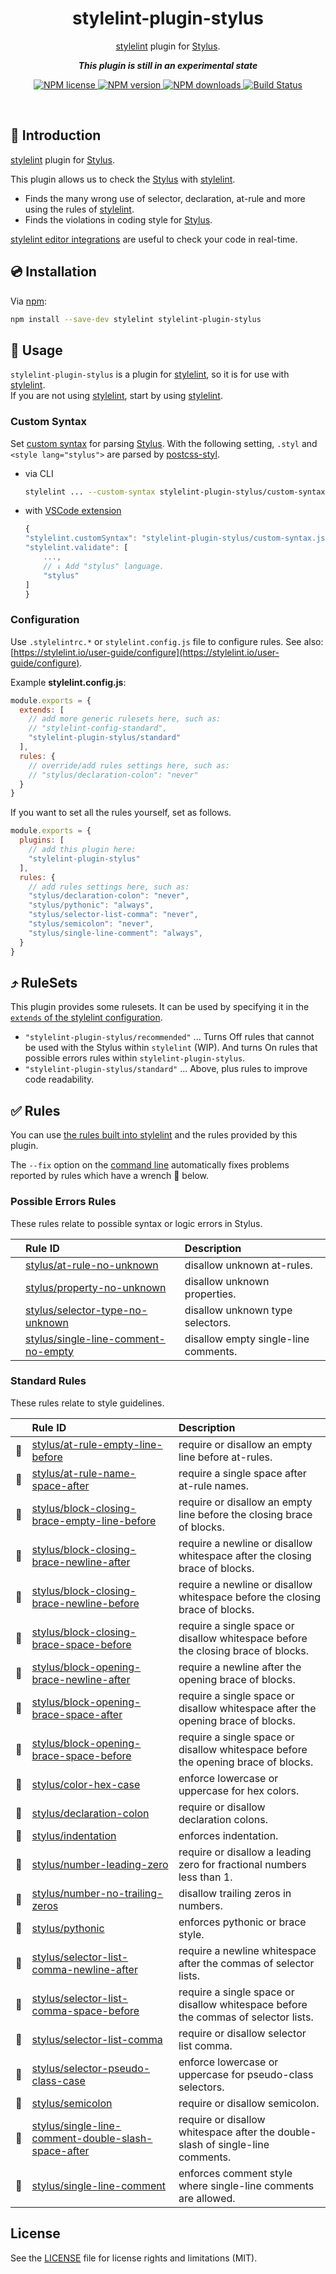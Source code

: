 <h1 align="center">stylelint-plugin-stylus</h1>

<p align="center"><a href="https://stylelint.io/" alt="stylelint">stylelint</a> plugin for <a href="https://stylus-lang.com/" alt="Stylus">Stylus</a>.

<p align="center"><b><i>This plugin is still in an experimental state</i></b></p>

<p align="center">
  <a href="https://www.npmjs.com/package/stylelint-plugin-stylus">
    <img src="https://img.shields.io/npm/l/stylelint-plugin-stylus.svg" alt="NPM license">
  </a>
  <a href="https://www.npmjs.com/package/stylelint-plugin-stylus">
    <img src="https://img.shields.io/npm/v/stylelint-plugin-stylus.svg" alt="NPM version">
  </a>
  <a href="https://www.npmjs.com/package/stylelint-plugin-stylus">
    <img src="https://img.shields.io/npm/dw/stylelint-plugin-stylus.svg" alt="NPM downloads">
  </a>
  <a href="https://github.com/ota-meshi/stylelint-plugin-stylus/actions?query=workflow%3ACI">
    <img src="https://github.com/ota-meshi/stylelint-plugin-stylus/workflows/CI/badge.svg?branch=master" alt="Build Status">
  </a>
</p>
<br>

## :name_badge: Introduction

[stylelint] plugin for [Stylus].

This plugin allows us to check the [Stylus] with [stylelint].

- Finds the many wrong use of selector, declaration, at-rule and more using the rules of [stylelint].
- Finds the violations in coding style for [Stylus].

[stylelint editor integrations](https://stylelint.io/user-guide/integrations/editor) are useful to check your code in real-time.

## :cd: Installation

Via [npm]:

```bash
npm install --save-dev stylelint stylelint-plugin-stylus
```

## :book: Usage

`stylelint-plugin-stylus` is a plugin for [stylelint], so it is for use with [stylelint].  
If you are not using [stylelint], start by using [stylelint].

### Custom Syntax

Set [custom syntax](https://stylelint.io/user-guide/usage/options#customsyntax) for parsing [Stylus]. With the following setting, `.styl` and `<style lang="stylus">` are parsed by [postcss-styl].

- via CLI

    ```bash
    stylelint ... --custom-syntax stylelint-plugin-stylus/custom-syntax.js
    ```

- with [VSCode extension]

    ```js
    {
    "stylelint.customSyntax": "stylelint-plugin-stylus/custom-syntax.js",
    "stylelint.validate": [
        ...,
        // ↓ Add "stylus" language.
        "stylus"
    ]
    }
     ```

### Configuration

Use `.stylelintrc.*` or `stylelint.config.js` file to configure rules. See also: [https://stylelint.io/user-guide/configure](https://stylelint.io/user-guide/configure).

Example **stylelint.config.js**:

```js
module.exports = {
  extends: [
    // add more generic rulesets here, such as:
    // "stylelint-config-standard",
    "stylelint-plugin-stylus/standard"
  ],
  rules: {
    // override/add rules settings here, such as:
    // "stylus/declaration-colon": "never"
  }
}
```

If you want to set all the rules yourself, set as follows.

```js
module.exports = {
  plugins: [
    // add this plugin here:
    "stylelint-plugin-stylus"
  ],
  rules: {
    // add rules settings here, such as:
    "stylus/declaration-colon": "never",
    "stylus/pythonic": "always",
    "stylus/selector-list-comma": "never",
    "stylus/semicolon": "never",
    "stylus/single-line-comment": "always",
  }
}
```

## :arrow_heading_up: RuleSets

This plugin provides some rulesets. It can be used by specifying it in the [`extends` of the stylelint configuration](https://stylelint.io/user-guide/configure#extends).

- `"stylelint-plugin-stylus/recommended"` ... Turns Off rules that cannot be used with the Stylus within `stylelint` (WIP). And turns On rules that possible errors rules within `stylelint-plugin-stylus`.
- `"stylelint-plugin-stylus/standard"` ... Above, plus rules to improve code readability.

## :white_check_mark: Rules

You can use [the rules built into stylelint](https://stylelint.io/user-guide/rules/list) and the rules provided by this plugin.

The `--fix` option on the [command line](https://stylelint.io/user-guide/usage/options#fix) automatically fixes problems reported by rules which have a wrench :wrench: below.

<!--RULES_TABLE_START-->

### Possible Errors Rules

These rules relate to possible syntax or logic errors in Stylus.

|    | Rule ID | Description |
|:---|:--------|:------------|
|  | [stylus/at-rule-no-unknown](./docs/rules/at-rule-no-unknown.md) | disallow unknown at-rules. |
|  | [stylus/property-no-unknown](./docs/rules/property-no-unknown.md) | disallow unknown properties. |
|  | [stylus/selector-type-no-unknown](./docs/rules/selector-type-no-unknown.md) | disallow unknown type selectors. |
|  | [stylus/single-line-comment-no-empty](./docs/rules/single-line-comment-no-empty.md) | disallow empty single-line comments. |

### Standard Rules

These rules relate to style guidelines.

|    | Rule ID | Description |
|:---|:--------|:------------|
| :wrench: | [stylus/at-rule-empty-line-before](./docs/rules/at-rule-empty-line-before.md) | require or disallow an empty line before at-rules. |
| :wrench: | [stylus/at-rule-name-space-after](./docs/rules/at-rule-name-space-after.md) | require a single space after at-rule names. |
| :wrench: | [stylus/block-closing-brace-empty-line-before](./docs/rules/block-closing-brace-empty-line-before.md) | require or disallow an empty line before the closing brace of blocks. |
| :wrench: | [stylus/block-closing-brace-newline-after](./docs/rules/block-closing-brace-newline-after.md) | require a newline or disallow whitespace after the closing brace of blocks. |
| :wrench: | [stylus/block-closing-brace-newline-before](./docs/rules/block-closing-brace-newline-before.md) | require a newline or disallow whitespace before the closing brace of blocks. |
| :wrench: | [stylus/block-closing-brace-space-before](./docs/rules/block-closing-brace-space-before.md) | require a single space or disallow whitespace before the closing brace of blocks. |
| :wrench: | [stylus/block-opening-brace-newline-after](./docs/rules/block-opening-brace-newline-after.md) | require a newline after the opening brace of blocks. |
| :wrench: | [stylus/block-opening-brace-space-after](./docs/rules/block-opening-brace-space-after.md) | require a single space or disallow whitespace after the opening brace of blocks. |
| :wrench: | [stylus/block-opening-brace-space-before](./docs/rules/block-opening-brace-space-before.md) | require a single space or disallow whitespace before the opening brace of blocks. |
| :wrench: | [stylus/color-hex-case](./docs/rules/color-hex-case.md) | enforce lowercase or uppercase for hex colors. |
| :wrench: | [stylus/declaration-colon](./docs/rules/declaration-colon.md) | require or disallow declaration colons. |
| :wrench: | [stylus/indentation](./docs/rules/indentation.md) | enforces indentation. |
| :wrench: | [stylus/number-leading-zero](./docs/rules/number-leading-zero.md) | require or disallow a leading zero for fractional numbers less than 1. |
| :wrench: | [stylus/number-no-trailing-zeros](./docs/rules/number-no-trailing-zeros.md) | disallow trailing zeros in numbers. |
| :wrench: | [stylus/pythonic](./docs/rules/pythonic.md) | enforces pythonic or brace style. |
| :wrench: | [stylus/selector-list-comma-newline-after](./docs/rules/selector-list-comma-newline-after.md) | require a newline whitespace after the commas of selector lists. |
| :wrench: | [stylus/selector-list-comma-space-before](./docs/rules/selector-list-comma-space-before.md) | require a single space or disallow whitespace before the commas of selector lists. |
| :wrench: | [stylus/selector-list-comma](./docs/rules/selector-list-comma.md) | require or disallow selector list comma. |
| :wrench: | [stylus/selector-pseudo-class-case](./docs/rules/selector-pseudo-class-case.md) | enforce lowercase or uppercase for pseudo-class selectors. |
| :wrench: | [stylus/semicolon](./docs/rules/semicolon.md) | require or disallow semicolon. |
| :wrench: | [stylus/single-line-comment-double-slash-space-after](./docs/rules/single-line-comment-double-slash-space-after.md) | require or disallow whitespace after the double-slash of single-line comments. |
| :wrench: | [stylus/single-line-comment](./docs/rules/single-line-comment.md) | enforces comment style where single-line comments are allowed. |

<!--RULES_TABLE_END-->

## License

See the [LICENSE] file for license rights and limitations (MIT).

[license]: ./LICENSE
[stylelint]: https://stylelint.io/
[Stylus]: https://stylus-lang.com/
[VSCode extension]: https://marketplace.visualstudio.com/items?itemName=stylelint.vscode-stylelint
[postcss-styl]: https://github.com/ota-meshi/postcss-styl
[npm]: https://www.npmjs.com/
[npm license]: https://img.shields.io/npm/l/stylelint-plugin-stylus.svg
[npm version]: https://img.shields.io/npm/v/stylelint-plugin-stylus.svg
[npm downloads]: https://img.shields.io/npm/dw/stylelint-plugin-stylus.svg
[Build Status]: https://github.com/ota-meshi/stylelint-plugin-stylus/workflows/CI/badge.svg?branch=master
